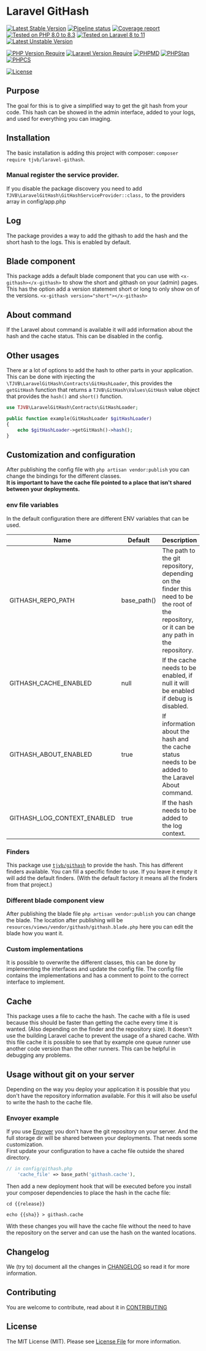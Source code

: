 # Laravel GitHash

[![Latest Stable Version](https://poser.pugx.org/tjvb/laravel-githash/v)](https://packagist.org/packages/tjvb/laravel-githash)
[![Pipeline status](https://gitlab.com/tjvb/laravel-githash/badges/master/pipeline.svg)](https://gitlab.com/tjvb/laravel-githash/-/pipelines?page=1&scope=all&ref=master)
[![Coverage report](https://gitlab.com/tjvb/laravel-githash/badges/master/coverage.svg)](https://gitlab.com/tjvb/laravel-githash/-/pipelines?page=1&scope=all&ref=master)
[![Tested on PHP 8.0 to 8.3](https://img.shields.io/badge/Tested%20on-PHP%208.0%20|%208.1%20|%208.2%20|%208.3-brightgreen.svg?maxAge=2419200)](https://gitlab.com/tjvb/laravel-githash/-/pipelines?page=1&scope=all&ref=master)
[![Tested on Laravel 8 to 11](https://img.shields.io/badge/Tested%20on-Laravel%208%20|%209%20|%2010%20|%2011-brightgreen.svg?maxAge=2419200)](https://gitlab.com/tjvb/laravel-mail-catchall/-/pipelines?page=1&scope=all&ref=master)
[![Latest Unstable Version](https://poser.pugx.org/tjvb/laravel-githash/v/unstable)](https://packagist.org/packages/tjvb/laravel-githash)


[![PHP Version Require](https://poser.pugx.org/tjvb/laravel-githash/require/php)](https://packagist.org/packages/tjvb/laravel-githash)
[![Laravel Version Require](https://poser.pugx.org/tjvb/laravel-githash/require/laravel/framework)](https://packagist.org/packages/tjvb/laravel-mail-catchall)
[![PHPMD](https://img.shields.io/badge/PHPMD-checked-brightgreen.svg)](https://gitlab.com/tjvb/laravel-githash/-/blob/master/phpmd.xml.dist)
[![PHPStan](https://img.shields.io/badge/PHPStan-checked-brightgreen.svg)](https://gitlab.com/tjvb/laravel-githash/-/blob/master/phpstan.neon.dist)
[![PHPCS](https://img.shields.io/badge/PHPCS-PSR12-brightgreen.svg)](https://gitlab.com/tjvb/laravel-githash/-/blob/master/phpcs.xml.dist)


[![License](https://poser.pugx.org/tjvb/laravel-githash/license)](https://packagist.org/packages/tjvb/laravel-githash)


## Purpose
The goal for this is to give a simplified way to get the git hash from your code. This hash can be showed in the admin interface, added to your logs, and used for everything you can imaging.


## Installation
The basic installation is adding this project with composer: `composer require tjvb/laravel-githash`.

### Manual register the service provider.
If you disable the package discovery you need to add `TJVB\LaravelGitHash\GitHashServiceProvider::class,` to the providers array in config/app.php


## Log
The package provides a way to add the githash to add the hash and the short hash to the logs. This is enabled by default.


## Blade component
This package adds a default blade component that you can use with `<x-githash></x-githash>` to show the short and githash on your (admin) pages. This has the option add a version statement short or long to only show on of the versions. `<x-githash version="short"></x-githash>`  

## About command
If the Laravel about command is available it will add information about the hash and the cache status. This can be disabled in the config.

## Other usages
There ar a lot of options to add the hash to other parts in your application. This can be done with injecting the `\TJVB\LaravelGitHash\Contracts\GitHashLoader`, this provides the `getGitHash` function that returns a `TJVB\GitHash\Values\GitHash` value object that provides the `hash()` and `short()` function.  
```php
use TJVB\LaravelGitHash\Contracts\GitHashLoader;

public function example(GitHashLoader $gitHashLoader)
{
    echo $gitHashLoader->getGitHash()->hash();
} 
```

## Customization and configuration
After publishing the config file with `php artisan vendor:publish` you can change the bindings for the different classes.  
**It is important to have the cache file pointed to a place that isn't shared between your deployments.**

### env file variables
In the default configuration there are different ENV variables that can be used.

| Name | Default | Description                                                                                                                                  |
| ---- | ------- |----------------------------------------------------------------------------------------------------------------------------------------------|
| GITHASH_REPO_PATH | base_path()| The path to the git repository, depending on the finder this need to be the root of the repository, or it can be any path in the repository. |
| GITHASH_CACHE_ENABLED | null | If the cache needs to be enabled, if null it will be enabled if debug is disabled.                                                           |
| GITHASH_ABOUT_ENABLED | true | If information about the hash and the cache status needs to be added to the Laravel About command.                                           |
| GITHASH_LOG_CONTEXT_ENABLED | true | If the hash needs to be added to the log context.                                                                                            |

### Finders
This package use [`tjvb/githash`](https://gitlab.com/tjvb/githash) to provide the hash. This has different finders available. You can fill a specific finder to use. If you leave it empty it will add the default finders. (With the default factory it means all the finders from that project.)

### Different blade component view
After publishing the blade file `php artisan vendor:publish` you can change the blade. The location after publishing will be `resources/views/vendor/githash/githash.blade.php` here you can edit the blade how you want it.

### Custom implementations
It is possible to overwrite the different classes, this can be done by implementing the interfaces and update the config file. The config file contains the implementations and has a comment to point to the correct interface to implement.


## Cache
This package uses a file to cache the hash. The cache with a file is used because this should be faster than getting the cache every time it is wanted. (Also depending on the finder and the repository size). It doesn't use the building Laravel cache to prevent the usage of a shared cache. With this file cache it is possible to see that by example one queue runner use another code version than the other runners. This can be helpful in debugging any problems.

## Usage without git on your server
Depending on the way you deploy your application it is possible that you don't have the repository information available. For this it will also be useful to write the hash to the cache file.

### Envoyer example
If you use [Envoyer](https://envoyer.io/) you don't have the git repository on your server. And the full storage dir will be shared between your deployments. That needs some customization.  
First update your configuration to have a cache file outside the shared directory.  
```php
// in config/githash.php
    'cache_file' => base_path('githash.cache'),
```
Then add a new deployment hook that will be executed before you install your composer dependencies to place the hash in the cache file:
```shell
cd {{release}}

echo {{sha}} > githash.cache
```
With these changes you will have the cache file without the need to have the repository on the server and can use the hash on the wanted locations.

## Changelog
We (try to) document all the changes in [CHANGELOG](CHANGELOG.md) so read it for more information.


## Contributing
You are welcome to contribute, read about it in [CONTRIBUTING](CONTRIBUTING.md)


## License
The MIT License (MIT). Please see [License File](LICENSE.md) for more information.


